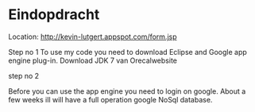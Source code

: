 Eindopdracht
============

Location:  http://kevin-lutgert.appspot.com/form.jsp

Step no 1
To use my code  you need to download Eclipse and Google app engine plug-in.
Download JDK 7 van Orecalwebsite

step no 2

Before you can use the app engine you need to login on google.
About a few weeks ill will have a full operation google NoSql database.



